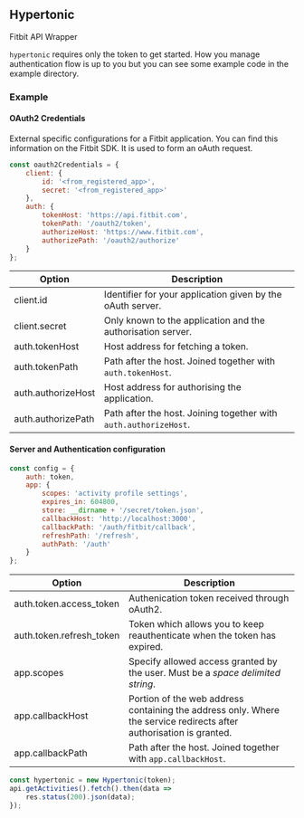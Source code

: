 
## Hypertonic

Fitbit API Wrapper

`hypertonic` requires only the token to get started. How you manage authentication flow is up to you but you can see some example code in the example directory.

### Example

#### OAuth2 Credentials

External specific configurations for a Fitbit application. You can find this information on the Fitbit SDK. It is used to form an oAuth request.

``` javascript
const oauth2Credentials = {
    client: {
        id: '<from_registered_app>',
        secret: '<from_registered_app>'
    },
    auth: {
        tokenHost: 'https://api.fitbit.com',
        tokenPath: '/oauth2/token',
        authorizeHost: 'https://www.fitbit.com',
        authorizePath: '/oauth2/authorize'
    }
};
```

| Option             | Description                                                      |
| ------------------ | ---------------------------------------------------------------- |
| client.id          | Identifier for your application given by the oAuth server.       |
| client.secret      | Only known to the application and the authorisation server.      |
| auth.tokenHost     | Host address for fetching a token.                               |
| auth.tokenPath     | Path after the host. Joined together with `auth.tokenHost`.      |
| auth.authorizeHost | Host address for authorising the application.                    |
| auth.authorizePath | Path after the host. Joining together with `auth.authorizeHost`. |

#### Server and Authentication configuration

``` javascript
const config = {
    auth: token,
    app: {
        scopes: 'activity profile settings',
        expires_in: 604800,
        store: __dirname + '/secret/token.json',
        callbackHost: 'http://localhost:3000',
        callbackPath: '/auth/fitbit/callback',
        refreshPath: '/refresh',
        authPath: '/auth'
    }
};
```

| Option                   | Description                                                                                                         |
| ------------------------ | ------------------------------------------------------------------------------------------------------------------- |
| auth.token.access_token  | Authenication token received through oAuth2.                                                                        |
| auth.token.refresh_token | Token which allows you to keep reauthenticate when the token has expired.                                           |
| app.scopes               | Specify allowed access granted by the user. Must be a <i>space delimited string</i>.                                |
| app.callbackHost         | Portion of the web address containing the address only. Where the service redirects after authorisation is granted. |
| app.callbackPath         | Path after the host. Joined together with `app.callbackHost`.                                                       |

```javascript
const hypertonic = new Hypertonic(token);
api.getActivities().fetch().then(data =>
    res.status(200).json(data);
});
```
